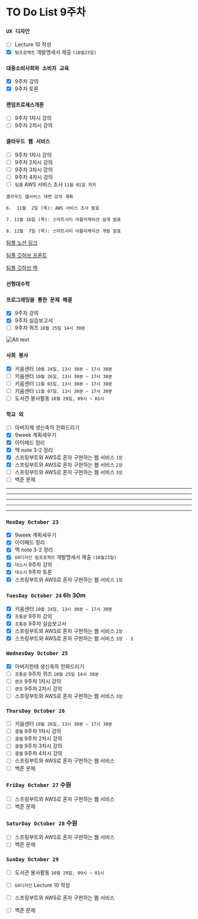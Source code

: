 # TO Do List 9주차

### `UX 디자인` 
- [ ] Lecture 10 작성
- [x] `팀프로젝트` 개발명세서 제출 `(10월23일)`

### `대중소비사회와 소비자 교육`
- [x] 9주차 강의
- [x] 9주차 토론

### `랜덤프로세스개론`
- [ ] 9주차 1차시 강의
- [ ] 9주차 2차시 강의

### `클라우드 웹 서비스`
- [ ] 9주차 1차시 강의
- [ ] 9주차 2차시 강의
- [ ] 9주차 3차시 강의
- [ ] 9주차 4차시 강의
- [ ] `팀플` AWS 서비스 조사 `11월 01일 까지`

```
클라우드 웹서비스 대면 강의 계획

6.  11월  2일 (목): AWS 서비스 조사 발표

7. 11월 16일 (목): 스마트시티 어플리케이션 설계 발표

8. 12월  7일 (목): 스마트시티 어플리케이션 개발 발표
```

[팀플 노션 링크](https://www.notion.so/Cloud-Web-Service-Team-Project-cb7f98e2e37c43fd98b7937e0d5018c5)

[팀플 깃허브 프론트](https://github.com/woo4826/Cloud-Web-Service-SNS-web)

[팀플 깃허브 백](https://github.com/woo4826/Cloud-Web-Service-SNS-server)

### `선형대수학`


### `프로그래밍을 통한 문제 해결`
- [x] 9주차 강의
- [x] 9주차 실습보고서
- [ ] 9주차 퀴즈 `10월 25일 14시 30분`

![Alt text](%E1%84%91%E1%85%B3%E1%84%90%E1%85%A9%E1%86%BC%E1%84%86%E1%85%AE%E1%86%AB%E1%84%80%E1%85%A1%E1%86%BC%E1%84%8B%E1%85%B4%E1%84%80%E1%85%A8%E1%84%92%E1%85%AC%E1%86%A8%E1%84%89%E1%85%A5.png)

### `사회 봉사`
- [x] 키움센터 `10월 24일, 13시 30분 ~ 17시 30분`
- [ ] 키움센터 `10월 26일, 13시 30분 ~ 17시 30분`
- [ ] 키움센터 `11월 03일, 13시 30분 ~ 17시 30분`
- [ ] 키움센터 `11월 07일, 13시 30분 ~ 17시 30분`
- [ ] 도서관 봉사활동 `10월 29일, 09시 ~ 01시`

### `학교 외`
- [ ] 아버지께 생신축하 전화드리기
- [x] 9week 계획세우기
- [x] 아이패드 정리
- [x] 맥 note 3-2 정리
- [x] 스프링부트와 AWS로 혼자 구현하는 웹 서비스 `1장`
- [x] 스프링부트와 AWS로 혼자 구현하는 웹 서비스 `2장`
- [ ] 스프링부트와 AWS로 혼자 구현하는 웹 서비스 `3장`
- [ ] 백준 문제

---
---
---
---
---

### `MonDay October 23` 
- [x] 9week 계획세우기
- [x] 아이패드 정리
- [x] 맥 note 3-2 정리
- [x] `UX디자인 팀프로젝트` 개발명세서 제출 `(10월23일)`
- [x] `대소사` 9주차 강의 
- [x] `대소사` 9주차 토론
- [x] 스프링부트와 AWS로 혼자 구현하는 웹 서비스 `1장`

### `TuesDay October 24` 6h 30m
- [x] 키움센터 `10월 24일, 13시 30분 ~ 17시 30분`
- [x] `프통문` 9주차 강의
- [X] `프통문` 9주차 실습보고서
- [x] 스프링부트와 AWS로 혼자 구현하는 웹 서비스 `2장`
- [x] 스프링부트와 AWS로 혼자 구현하는 웹 서비스 `3장 - 3`

### `WednesDay October 25` 
- [x] 아버지한테 생신축하 전화드리기
- [ ] `프통문` 9주차 퀴즈 `10월 25일 14시 30분` 
- [ ] `랜프` 9주차 1차시 강의
- [ ] `랜프` 9주차 2차시 강의
- [ ] 스프링부트와 AWS로 혼자 구현하는 웹 서비스 `3장`

### `ThursDay October 26`
- [ ] 키움센터 `10월 26일, 13시 30분 ~ 17시 30분`
- [ ] `클웹` 9주차 1차시 강의
- [ ] `클웹` 9주차 2차시 강의
- [ ] `클웹` 9주차 3차시 강의
- [ ] `클웹` 9주차 4차시 강의
- [ ] 스프링부트와 AWS로 혼자 구현하는 웹 서비스
- [ ] 백준 문제

### `FriDay October 27` 수원
- [ ] 스프링부트와 AWS로 혼자 구현하는 웹 서비스
- [ ] 백준 문제

### `SaturDay October 28` 수원
- [ ] 스프링부트와 AWS로 혼자 구현하는 웹 서비스
- [ ] 백준 문제

### `SunDay October 29` 
- [ ] 도서관 봉사활동 `10월 29일, 09시 ~ 01시`
- [ ] `UX디자인` Lecture 10 작성
- [ ] 스프링부트와 AWS로 혼자 구현하는 웹 서비스
- [ ] 백준 문제


